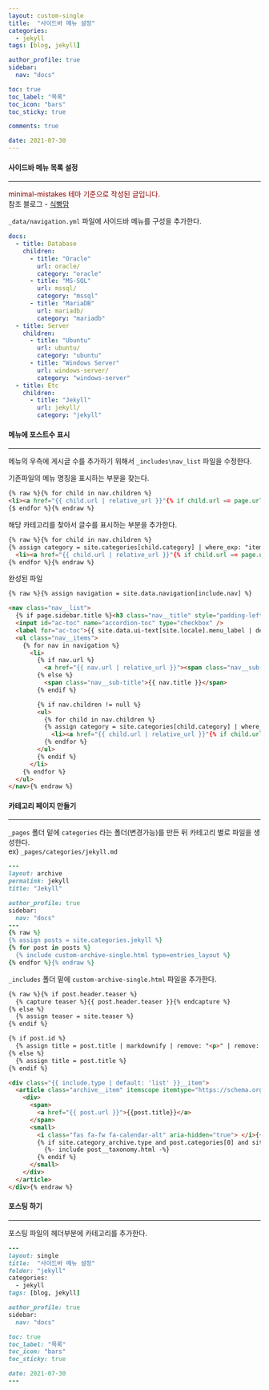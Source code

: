 ```yaml
---
layout: custom-single
title:  "사이드바 메뉴 설정"
categories:
  - jekyll
tags: [blog, jekyll]

author_profile: true
sidebar:
  nav: "docs"

toc: true
toc_label: "목록"
toc_icon: "bars"
toc_sticky: true

comments: true

date: 2021-07-30
---
```


#### 사이드바 메뉴 목록 설정
---
<span style="color:darkred">minimal-mistakes 테마 기준으로 작성된 글입니다.</span>  
참조 블로그 - [식빵맘](https://ansohxxn.github.io/)  

`_data/navigation.yml` 파일에 사이드바 메뉴를 구성을 추가한다.

```yml
docs:
  - title: Database
    children:
      - title: "Oracle"
        url: oracle/
        category: "oracle"
      - title: "MS-SQL"
        url: mssql/
        category: "mssql"
      - title: "MariaDB"
        url: mariadb/
        category: "mariadb"
  - title: Server
    children:
      - title: "Ubuntu"
        url: ubuntu/
        category: "ubuntu"
      - title: "Windows Server"
        url: windows-server/
        category: "windows-server"
  - title: Etc
    children:
      - title: "Jekyll"
        url: jekyll/
        category: "jekyll"
```
#### 메뉴에 포스트수 표시
---
메뉴의 우측에 게시글 수를 추가하기 위해서 `_includes\nav_list` 파일을 수정한다.

기존파일의 메뉴 명칭을 표시하는 부분을 찾는다.

```html
{% raw %}{% for child in nav.children %}
<li><a href="{{ child.url | relative_url }}"{% if child.url == page.url %} class="active"{% endif %}>{{ child.title }}</a></li>
{$ endfor %}{% endraw %}
```

해당 카테고리를 찾아서 글수를 표시하는 부분을 추가한다.

```html
{% raw %}{% for child in nav.children %}
{% assign category = site.categories[child.category] | where_exp: "item", "item.hidden != true" %}
  <li><a href="{{ child.url | relative_url }}"{% if child.url == page.url %} class="active"{% endif %}>{{ child.title }} ({{ category.size }})</a></li>
{% endfor %}{% endraw %}
```

완성된 파일

```html
{% raw %}{% assign navigation = site.data.navigation[include.nav] %}

<nav class="nav__list">
  {% if page.sidebar.title %}<h3 class="nav__title" style="padding-left: 0;">{{ page.sidebar.title }}</h3>{% endif %}
  <input id="ac-toc" name="accordion-toc" type="checkbox" />
  <label for="ac-toc">{{ site.data.ui-text[site.locale].menu_label | default: "Toggle Menu" }}</label>
  <ul class="nav__items">
    {% for nav in navigation %}
      <li>
        {% if nav.url %}
          <a href="{{ nav.url | relative_url }}"><span class="nav__sub-title">{{ nav.title }}</span></a>
        {% else %}
          <span class="nav__sub-title">{{ nav.title }}</span>
        {% endif %}

        {% if nav.children != null %}
        <ul>
          {% for child in nav.children %}
          {% assign category = site.categories[child.category] | where_exp: "item", "item.hidden != true" %}
            <li><a href="{{ child.url | relative_url }}"{% if child.url == page.url %} class="active"{% endif %}>{{ child.title }} ({{ category.size }})</a></li>
          {% endfor %}
        </ul>
        {% endif %}
      </li>
    {% endfor %}
  </ul>
</nav>{% endraw %}
```

#### 카테고리 페이지 만들기
---
`_pages` 폴더 밑에 `categories` 라는 폴더(변경가능)를 만든 뒤 카테고리 별로 파일을 생성한다.  
ex) `_pages/categories/jekyll.md`

```ruby
---
layout: archive
permalink: jekyll
title: "Jekyll"

author_profile: true
sidebar:
  nav: "docs"
---
{% raw %}
{% assign posts = site.categories.jekyll %}
{% for post in posts %}
  {% include custom-archive-single.html type=entries_layout %}
{% endfor %}{% endraw %}
```

`_includes` 폴더 밑에 `custom-archive-single.html` 파일을 추가한다.
```html
{% raw %}{% if post.header.teaser %}
  {% capture teaser %}{{ post.header.teaser }}{% endcapture %}
{% else %}
  {% assign teaser = site.teaser %}
{% endif %}

{% if post.id %}
  {% assign title = post.title | markdownify | remove: "<p>" | remove: "</p>" %}
{% else %}
  {% assign title = post.title %}
{% endif %}

<div class="{{ include.type | default: 'list' }}__item">
  <article class="archive__item" itemscope itemtype="https://schema.org/CreativeWork">
    <div>
      <span>
        <a href="{{ post.url }}">{{post.title}}</a>
      </span>
      <small> 
        <i class="fas fa-fw fa-calendar-alt" aria-hidden="true"> </i>{{ post.date | date: " %Y.%m.%d" }}
        {% if site.category_archive.type and post.categories[0] and site.tag_archive.type and post.tags[0] %}
          {%- include post__taxonomy.html -%}
        {% endif %}
      </small>
    </div>
  </article>
</div>{% endraw %}
```

#### 포스팅 하기
---
포스팅 파일의 헤더부분에 카테고리를 추가한다.
```ruby
---
layout: single
title:  "사이드바 메뉴 설정"
folder: "jekyll"
categories:
  - jekyll
tags: [blog, jekyll]

author_profile: true
sidebar:
  nav: "docs"

toc: true
toc_label: "목록"
toc_icon: "bars"
toc_sticky: true

date: 2021-07-30
---
```